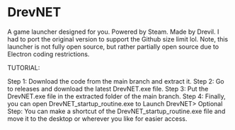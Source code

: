 # DrevNET
A game launcher designed for you. Powered by Steam. Made by Drevil. I had to port the original version to support the Github size limit lol. Note, this launcher is not fully open source, but rather partially open source due to Electron coding restrictions.

TUTORIAL:

Step 1: Download the code from the main branch and extract it.
Step 2: Go to releases and download the latest DrevNET.exe file.
Step 3: Put the DrevNET.exe file in the extracted folder of the main branch.
Step 4: Finally, you can open DrevNET_startup_routine.exe to Launch DrevNET>
Optional Step: You can make a shortcut of the DrevNET_startup_routine.exe file and move it to the desktop or wherever you like for easier access.

